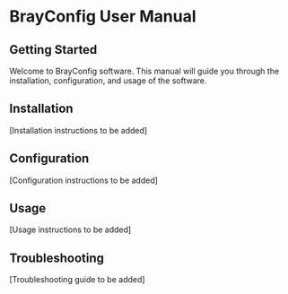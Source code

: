 # BrayConfig User Manual

## Getting Started

Welcome to BrayConfig software. This manual will guide you through the installation, configuration, and usage of the software.

## Installation

[Installation instructions to be added]

## Configuration

[Configuration instructions to be added]

## Usage

[Usage instructions to be added]

## Troubleshooting

[Troubleshooting guide to be added]
